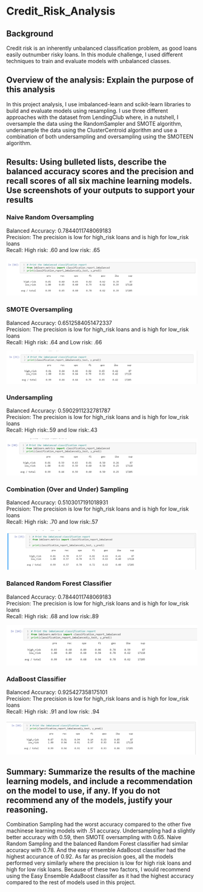 # Credit_Risk_Analysis

## Background <br>
Credit risk is an inherently unbalanced classification problem, as good loans easily outnumber risky loans. In this module challenge, I used different techniques to train and evaluate models with unbalanced classes. <br>

## Overview of the analysis: Explain the purpose of this analysis <br>
In this project analysis, I use imbalanced-learn and scikit-learn libraries to build and evaluate models using resampling. I use three different approaches with the dataset from LendingClub where, in a nutshell, I oversample the data using the RandomSampler and SMOTE algorithm, undersample the data using the ClusterCentroid algorithm and use a combination of both undersampling and oversampling using the SMOTEEN algorithm. <br>

## Results: Using bulleted lists, describe the balanced accuracy scores and the precision and recall scores of all six machine learning models. Use screenshots of your outputs to support your results

### Naive Random Oversampling
Balanced Accuracy: 0.7844011748069183 <br>
Precision: The precision is low for high_risk loans and is high for low_risk loans <br>
Recall: High risk: .60 and low risk: .65 <br>

![Naive Random Oversampling](https://github.com/jinnabelle/Credit_Risk_Analysis/blob/main/Random%20Oversampling.png)

### SMOTE Oversampling
Balanced Accuracy: 0.6512584051472337 <br>
Precision: The precision is low for high_risk loans and is high for low_risk loans <br>
Recall: High risk: .64 and Low risk: .66 <br>

![Smote Oversampling](https://github.com/jinnabelle/Credit_Risk_Analysis/blob/main/SMOTE%20Oversampling.png)

### Undersampling
Balanced Accuracy: 0.5902911232781787 <br>
Precision: The precision is low for high_risk loans and is high for low_risk loans <br>
Recall: High risk:.59 and low risk:.43 <br>

![Undersampling](https://github.com/jinnabelle/Credit_Risk_Analysis/blob/main/Undersampling.png)

### Combination (Over and Under) Sampling
Balanced Accuracy: 0.5103017191018931 <br>
Precision: The precision is low for high_risk loans and is high for low_risk loans <br>
Recall: High risk: .70 and low risk:.57 <br>

![Combination Over and Under Sampling](https://github.com/jinnabelle/Credit_Risk_Analysis/blob/main/Combination%20(Over%20and%20Under)%20sampling.png)

### Balanced Random Forest Classifier
Balanced Accuracy: 0.7844011748069183 <br>
Precision: The precision is low for high_risk loans and is high for low_risk loans <br>
Recall: High risk: .68 and low risk:.89 <br>

![Balanced Random Forest Classifier](https://github.com/jinnabelle/Credit_Risk_Analysis/blob/main/Balanced%20Random%20Forest%20Classifier.png)

### AdaBoost Classifier
Balanced Accuracy: 0.925427358175101 <br>
Precision: The precision is low for high_risk loans and is high for low_risk loans <br>
Recall: High risk: .91 and low risk: .94 <br>

![Adaboost Classifier](https://github.com/jinnabelle/Credit_Risk_Analysis/blob/main/AdaBoost%20Classifer.png)

## Summary: Summarize the results of the machine learning models, and include a recommendation on the model to use, if any. If you do not recommend any of the models, justify your reasoning.

Combination Sampling had the worst accuracy compared to the other five machinese learning models with .51 accuracy. Undersampling had a slightly better accuracy with 0.59, then SMOTE oversampling with 0.65. Naive Random Sampling and the balanced Random Forest classifier had similar accuracy with 0.78. And the easy ensemble AdaBoost classifier had the highest accurance of 0.92. As far as precision goes, all the models performed very similarly where the precision is low for high risk loans and high for low risk loans. Because of these two factors, I would recommend using the Easy Ensemble AdaBoost classifer as it had the highest accuracy compared to the rest of models used in this project.
